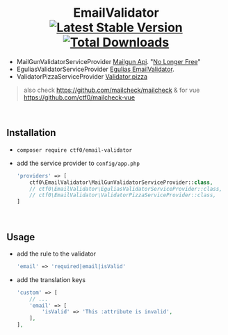 <h1 align="center">
    EmailValidator
    <br>
    <a href="https://packagist.org/packages/ctf0/email-validator"><img src="https://img.shields.io/packagist/v/ctf0/email-validator.svg" alt="Latest Stable Version" /></a> <a href="https://packagist.org/packages/ctf0/email-validator"><img src="https://img.shields.io/packagist/dt/ctf0/email-validator.svg" alt="Total Downloads" /></a>
</h1>

- MailGunValidatorServiceProvider [Mailgun Api](http://documentation.mailgun.com/api-email-validation). "[No Longer Free](http://blog.mailgun.com/mailgun-rolls-out-changes-to-email-validation-api-including-new-pricing-model-and-features/)"
- EguliasValidatorServiceProvider [Egulias EmailValidator](https://github.com/egulias/EmailValidator).
- ValidatorPizzaServiceProvider [Validator.pizza](https://www.validator.pizza)

> also check https://github.com/mailcheck/mailcheck & for vue https://github.com/ctf0/mailcheck-vue

<br>

## Installation

- `composer require ctf0/email-validator`

- add the service provider to `config/app.php`

    ```php
    'providers' => [
        ctf0\EmailValidator\MailGunValidatorServiceProvider::class,
        // ctf0\EmailValidator\EguliasValidatorServiceProvider::class,
        // ctf0\EmailValidator\ValidatorPizzaServiceProvider::class,
    ]
    ```

<br>

## Usage

- add the rule to the validator

    ```php
    'email' => 'required|email|isValid'
    ```

- add the translation keys

    ```php
    'custom' => [
        // ...
        'email' => [
            'isValid' => 'This :attribute is invalid',
        ],
    ],
    ```
